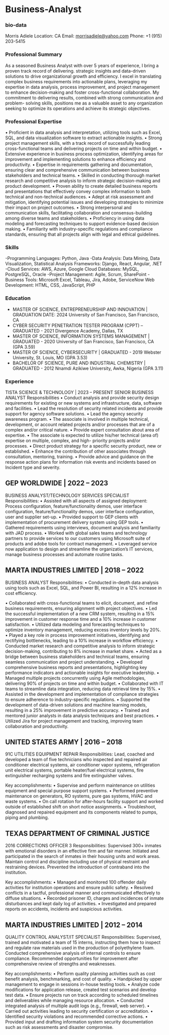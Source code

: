 # Business-Analyst
### bio-data 
Morris Adiele
Location: CA
Email: morrisadiele@yahoo.com
Phone: +1 (915) 203-5415

### Professional Summary
As a seasoned Business Analyst with over 5 years of experience, I bring a proven track record of delivering. strategic insights and data-driven solutions to drive organizational growth and efficiency. I excel in translating complex business requirements into actionable plans, leveraging my expertise in data analysis,
process improvement, and project management to enhance decision-making and foster cross-functional collaboration. My commitment to delivering results, combined with strong communication and problem- solving skills, positions me as a valuable asset to any organization seeking to optimize its operations and
achieve its strategic objectives.


### Professional Expertise
•	Proficient in data analysis and interpretation, utilizing tools such as Excel, SQL, and data visualization software to extract actionable insights.
•	Strong project management skills, with a track record of successfully leading cross-functional teams and delivering projects on time and within budget.
•	Extensive experience in business process optimization, identifying areas for improvement and implementing solutions to enhance efficiency and productivity.
•	Expertise in requirements gathering and documentation, ensuring clear and comprehensive communication between business stakeholders and technical teams.
•	Skilled in conducting thorough market research and competitive analysis to inform strategic decision-making and product development.
•	Proven ability to create detailed business reports and presentations that effectively convey complex information to both technical and non-technical audiences.
•	Adept at risk assessment and mitigation, identifying potential issues and developing strategies to minimize their impact on project outcomes.
•	Strong interpersonal and communication skills, facilitating collaboration and consensus-building among diverse teams and stakeholders.
•	Proficiency in using data modeling and forecasting techniques to support evidence-based decision making.
•	Familiarity with industry-specific regulations and compliance standards, ensuring that all projects align with legal and ethical guidelines.

### Skills
-Programming Languages: Python, Java
-Data Analysis: Data Mining, Data Visualization, Statistical Analysis Frameworks: Django, React, Angular, .NET
-Cloud Services: AWS, Azure, Google Cloud Databases: MySQL, PostgreSQL, Oracle
-Project Management: Agile, Scrum, SharePoint
-Business Tools: Microsoft Excel, Tableau, Jira, Adobe, ServiceNow Web Development: HTML, CSS, JavaScript, PHP

### Education
* MASTER OF SCIENCE, ENTREPRENEURSHIP AND INNOVATION | GRADUATION DATE: 2024
University of San Francisco, San Francisco, CA
* CYBER SECURITY PENETRATION TESTER PROGRAM (CPPT) – GRADUATED - 2021
Divergence Academy, Dallas, TX
* MASTER OF SCIENCE, INFORMATION SYSTEMS MANAGEMENT | GRADUATED - 2020
University of San Francisco, San Francisco, CA (GPA 3.59)
* MASTER OF SCIENCE, CYBERSECURITY | GRADUATED - 2019
Webster University, St. Louis, MO (GPA 3.53)
* BACHELOR OF SCIENCE, PURE AND INDUSTRIAL CHEMISTRY | GRADUATED - 2012
Nnamdi Azikiwe University, Awka, Nigeria (GPA 3.11)

### Experience
TISTA SCIENCE & TECHNOLOGY | 2023 – PRESENT SENIOR BUSINESS ANALYST
Responsibilities
•	Conduct analysis and provide security design requirements for existing or new systems and infrastructure, data, software and facilities.
•	Lead the resolution of security related incidents and provide support for agency software solutions.
•	Lead the agency security awareness program.
•	The associate is involved in multiple technical, development, or account related projects and/or processes that are of a complex and/or critical nature.
•	Provide expert consultation about area of expertise.
•	The associate is expected to utilize his/her technical (area of) expertise on multiple, complex, and high- priority projects and/or processes.
•	Direct product strategy for a specific security product, new or established.
•	Enhance the contribution of other associates through consultation, mentoring, training.
•	Provide advice and guidance on the response action plans for information risk events and incidents based on Incident type and severity.


## GEP WORLDWIDE | 2022 – 2023
BUSINESS ANALYST/TECHNOLOGY SERVICES SPECIALIST
Responsibilities:
•	Assisted with all aspects of assigned deployment: Process configuration, feature/functionality demos, user interface configuration, feature/functionality demos, user interface configuration, user and supplier set-up.
•	Provided support to GEP clients with implementation of procurement delivery system using GEP tools.
•	Gathered requirements using interviews, document analysis and familiarity with JAD process.
•	Worked with global sales teams and technology partners to provide services to our customers using Microsoft suite of products and adobe tools for contract management.
•	Leveraged service now application to design and streamline the organization’s IT services, manage business processes and automate routine tasks.


## MARTA INDUSTRIES LIMITED | 2018 – 2022
BUSINESS ANALYST
Responsibilities:
•	Conducted in-depth data analysis using tools such as Excel, SQL, and Power BI, resulting in a 12% increase in cost efficiency.
 
•	Collaborated with cross-functional teams to elicit, document, and refine business requirements, ensuring alignment with project objectives.
•	Led the successful implementation of a new CRM system, resulting in a 15% improvement in customer response time and a 10% increase in customer satisfaction.
•	Utilized data modeling and forecasting techniques to optimize inventory management, reducing excess inventory levels by 20%.
•	Played a key role in process improvement initiatives, identifying and rectifying bottlenecks, leading to a 10% increase in workflow efficiency.
•	Conducted market research and competitive analysis to inform strategic decision-making, contributing to 8% increase in market share.
•	Acted as a bridge between business stakeholders and technical teams, ensuring seamless communication and project understanding.
•	Developed comprehensive business reports and presentations, highlighting key performance indicators and actionable insights for executive leadership.
•	Managed multiple projects concurrently using Agile methodologies, delivering 90% of projects on time and within budget.
•	Collaborated with IT teams to streamline data integration, reducing data retrieval time by 15%.
•	Assisted in the development and implementation of compliance strategies to ensure adherence to industry-specific regulations.
•	Supported the development of data-driven solutions and machine learning models, resulting in a 25% improvement in predictive accuracy.
•	Trained and mentored junior analysts in data analysis techniques and best practices.
•	Utilized Jira for project management and tracking, improving team collaboration and productivity.


## UNITED STATES ARMY | 2016 – 2018
91C UTILITIES EQUIPMENT REPAIR
Responsibilities:
Lead, coached and developed a team of five technicians who inspected and repaired air conditioner electrical systems, air conditioner vapor systems, refrigeration unit electrical systems, portable heater/fuel electrical systems, fire extinguisher recharging systems and fire extinguisher valves.


Key accomplishments:
•	Supervise and perform maintenance on utilities equipment and special purpose support systems.
•	Performed preventive maintenance on generators, RO systems, pure gas systems, HVAC and waste systems.
•	On call rotation for after-hours facility support and worked outside of established shift on short notice assignments.
•	Troubleshoot, diagnosed and repaired equipment and its components related to pumps, piping and plumbing.
 
## TEXAS DEPARTMENT OF CRIMINAL JUSTICE
2016 CORRECTIONS OFFICER 3
Responsibilities:
Supervised 300+ inmates with emotional disorders in an effective firm and fair manner. Initiated and participated in the search of inmates in their housing units and work areas. Maintain control and discipline including use of physical restraint and restraining devices. Prevented the introduction of contraband into the institution.

Key accomplishments:
•	Managed and monitored 100 offender daily activities for institution operations and ensure public safety.
•	Resolved conflicts in a tactful, professional manner and communicated effectively to diffuse situations.
•	Recorded prisoner ID, charges and incidences of inmate disturbances and kept daily log of activities.
•	Investigated and prepared reports on accidents, incidents and suspicious activities.


## MARTA INDUSTRIES LIMITED | 2012 – 2014
QUALITY CONTROL ANALYST/IT SPECIALIST
Responsibilities:
Supervised, trained and motivated a team of 15 interns, instructing them how to inspect and regulate raw materials used in the production of polyethylene foam.
Conducted comprehensive analysis of internal controls to ensure compliance.
Recommended opportunities for improvement after comprehensive review of strengths and weaknesses.


Key accomplishments:
•	Perform quality planning activities such as cost benefit analysis, benchmarking, and cost of quality.
•	Handpicked by upper management to engage in sessions in-house testing tools.
•	Analyze code modifications for application release, created test scenarios and develop test data.
•	Ensure projects run on track according to scheduled timelines and deliverables while managing resource allocation.
•	Conducted integrated analysis of multiple audit logs (e.g., firewall, web server).
•	Carried out activities leading to security certification or accreditation.
•	Identified security violations and recommended corrective actions.
•	Provided input and drafting information system security documentation such as risk assessments and disaster compromise.

